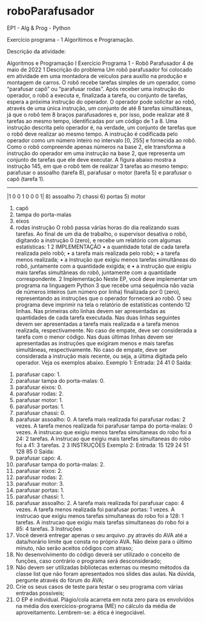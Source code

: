 # roboParafusador
EP1 - Alg &amp; Prog - Python


Exercício programa - 1
Algorítimos e Programação.

Descrição da atividade:

Algoritmos e Programação I
Exercício Programa 1 - Robô Parafusador
4 de maio de 2022
1 Descrição do problema
Um robô parafusador foi colocado em atividade em uma montadora de veículos para auxílio na produção e montagem de carros. O robô recebe tarefas
simples de um operador, como “parafusar capô” ou “parafusar rodas”. Após
receber uma instrução do operador, o robô a executa e, finalizada a tarefa, ou
conjunto de tarefas, espera a próxima instrução do operador.
O operador pode solicitar ao robô, através de uma única instrução, um
conjunto de até 8 tarefas simultâneas, já que o robô tem 8 braços parafusadores
e, por isso, pode realizar até 8 tarefas ao mesmo tempo, identificadas por um
código de 1 a 8.
Uma instrução descrita pelo operador é, na verdade, um conjunto de tarefas
que o robô deve realizar ao mesmo tempo. A instrução é codificada pelo operador como um número inteiro no intervalo [0, 255] e fornecida ao robô. Como o
robô compreende apenas números na base 2, ele transforma a instrução do operador em uma instrução na base 2, que representa um conjunto de tarefas que
ele deve executar. A figura abaixo mostra a instrução 145, em que o robô tem
de realizar 3 tarefas ao mesmo tempo: parafusar o assoalho (tarefa 8), parafusar
o motor (tarefa 5) e parafusar o capô (tarefa 1).
_________________
|1 0 0 1 0 0 0 1|
8) assoalho
7) chassi
6) portas
5) motor
1) capô
2) tampa do porta-malas
3) eixos
4) rodas
instrução
O robô passa várias horas do dia realizando suas tarefas. Ao final de um
dia de trabalho, o supervisor desativa o robô, digitando a instrução 0 (zero), e
recebe um relatório com algumas estatísticas:
1
2 IMPLEMENTAÇÃO
• a quantidade total de cada tarefa realizada pelo robô;
• a tarefa mais realizada pelo robô;
• a tarefa menos realizada;
• a instrução que exigiu menos tarefas simultâneas do robô, juntamente com
a quantidade exigida; e
• a instrução que exigiu mais tarefas simultâneas do robô, juntamente com
a quantidade correspondente.
2 Implementação
Neste EP, você deve implementar um programa na linguagem Python 3 que
recebe uma sequência não vazia de números inteiros (um número por linha) finalizada por 0 (zero), representando as instruções que o operador fornecerá ao
robô. O seu programa deve imprimir na tela o relatório de estatísticas contendo
12 linhas. Nas primeiras oito linhas devem ser apresentadas as quantidades
de cada tarefa executada. Nas duas linhas seguintes devem ser apresentadas a
tarefa mais realizada e a tarefa menos realizada, respectivamente. No caso de
empate, deve ser considerada a tarefa com o menor código. Nas duas últimas
linhas devem ser apresentadas as instruções que exigiram menos e mais tarefas
simultâneas, respectivamente. No caso de empate, deve ser considerada a instrução mais recente, ou seja, a última digitada pelo operador. Veja os exemplos
abaixo.
Exemplo 1:
Entrada:
24
41
0
Saída:
1. parafusar capo: 1.
2. parafusar tampa do porta-malas: 0.
3. parafusar eixos: 0.
4. parafusar rodas: 2.
5. parafusar motor: 1.
6. parafusar portas: 1.
7. parafusar chassi: 0.
8. parafusar assoalho: 0.
A tarefa mais realizada foi parafusar rodas: 2 vezes.
A tarefa menos realizada foi parafusar tampa do porta-malas: 0 vezes.
A instrucao que exigiu menos tarefas simultaneas do robo foi a 24: 2 tarefas.
A instrucao que exigiu mais tarefas simultaneas do robo foi a 41: 3 tarefas.
2
3 INSTRUÇÕES
Exemplo 2:
Entrada:
15
129
24
51
128
85
0
Saída:
1. parafusar capo: 4.
2. parafusar tampa do porta-malas: 2.
3. parafusar eixos: 2.
4. parafusar rodas: 2.
5. parafusar motor: 3.
6. parafusar portas: 1.
7. parafusar chassi: 1.
8. parafusar assoalho: 2.
A tarefa mais realizada foi parafusar capo: 4 vezes.
A tarefa menos realizada foi parafusar portas: 1 vezes.
A instrucao que exigiu menos tarefas simultaneas do robo foi a 128: 1 tarefas.
A instrucao que exigiu mais tarefas simultaneas do robo foi a 85: 4 tarefas.
3 Instruções
1. Você deverá entregar apenas o seu arquivo .py através do AVA até a
data/horário limite que consta no próprio AVA. Não deixe para o último
minuto, não serão aceitos códigos com atraso;
2. No desenvolvimento do código deverá ser utilizado o conceito de funções,
caso contrário o programa será desconsiderado;
3. Não devem ser utilizadas bibliotecas externas ou mesmo métodos da classe
list que não foram apresentados nos slides das aulas. Na dúvida, pergunte
através do fórum do AVA;
4. Crie os seus casos de teste para testar o seu programa com várias entradas
possíveis;
5. O EP é individual. Plágio/cola acarreta em nota zero para os envolvidos na média dos exercícios-programa (ME) no cálculo da
média de aproveitamento. Lembrem-se: a ética é inegociável.
